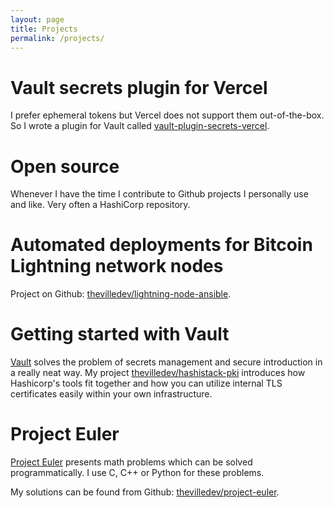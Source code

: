 ```yaml
---
layout: page
title: Projects
permalink: /projects/
---
```


# Vault secrets plugin for Vercel

I prefer ephemeral tokens but Vercel does not support them out-of-the-box. So I wrote a plugin for Vault called [vault-plugin-secrets-vercel](https://github.com/thevilledev/vault-plugin-secrets-vercel).

# Open source

Whenever I have the time I contribute to Github projects I personally use and like. Very often a HashiCorp repository.

# Automated deployments for Bitcoin Lightning network nodes

Project on Github: [thevilledev/lightning-node-ansible](https://github.com/thevilledev/lightning-node-ansible).

# Getting started with Vault

[Vault](https://vaultproject.io) solves the problem of secrets management and secure introduction in
a really neat way. My project [thevilledev/hashistack-pki](https://github.com/thevilledev/hashistack-pki)
introduces how Hashicorp's tools fit together and how you can utilize internal TLS certificates
easily within your own infrastructure.

# Project Euler

[Project Euler](http://projecteuler.net/) presents math problems which can be solved programmatically. I use C, C++ or Python for these problems.

My solutions can be found from Github: [thevilledev/project-euler](https://github.com/thevilledev/project-euler).
